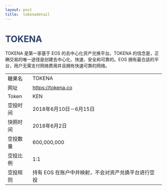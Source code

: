 ```yaml
---
layout: post
title:  tokenadetail
---
```


<h1 style="color: #2F416A">TOKENA</h1>
<p>
TOKENA 是第一家基于 EOS 的去中心化资产兑换平台。TOKENA 的信念是，正确交易的唯一途径是创建去中心化、快速、安全和可靠的。EOS 拥有最合适的平台，用户无需支付网络费用并且拥有快速可靠的网络。
</p>


<table class="center">
  <tbody>
    <tr>
        <td class="tablehalf">糖果名</td>
        <td class="tablehalf">TOKENA</td>
    </tr>
    <tr>
        <td>网址</td>
        <td><a href="https://tokena.co" target="_blank">https://tokena.co</a></td>
    </tr>
    <tr>
        <td>Token</td>
        <td>KEN</td>
    </tr>
    <tr>
        <td>空投时间</td>
        <td>2018年6月10日－6月15日</td>
    </tr>
    <tr>
        <td>快照时间</td>
        <td>2018年6月2日</td>
    </tr>
    <tr>
        <td>空投数量</td>
        <td>600,000,000</td>
    </tr>
    <tr>
        <td>空投比例</td>
        <td>          
         1:1
        </td>
    </tr>
    <tr>
        <td>空投规则</td>
        <td>
        持有 EOS 在账户中并映射，不会对资产兑换平台进行空投
        </td>
    </tr>
  </tbody>
</table>



